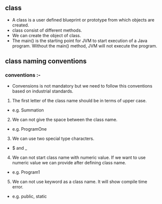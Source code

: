 ## class
* A class is a user defined blueprint or prototype from which objects are created.
* class consist of different methods.
* We can create the object of class.
* The main() is the starting point for JVM to start execution of a Java program. Without the main() method, JVM will not execute the program.

## class naming conventions 
### conventions :-
* Convensions is not mandatory but we need to follow this conventions based on industrial standards.
1) The first letter of the class name should be in terms of upper case.
* e.g. Summation <br>
2) We can not give the space between the class name.
* e.g. ProgramOne <br>
3) We can use two special type characters.
* $ and  _ <br>
4) We can not start class name with numeric value. If we want to use numeric value we can provide after defining class name.
* e.g. Program1 <br>
5) We can not use keyword as a class name. It will show compile time error.
* e.g. public, static <br>  

   

